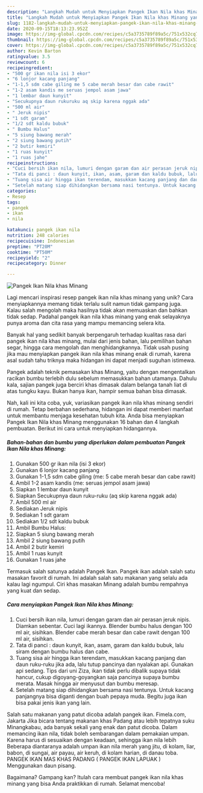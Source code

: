 ```yaml
---
description: "Langkah Mudah untuk Menyiapkan Pangek Ikan Nila khas Minang yang Lezat"
title: "Langkah Mudah untuk Menyiapkan Pangek Ikan Nila khas Minang yang Lezat"
slug: 1182-langkah-mudah-untuk-menyiapkan-pangek-ikan-nila-khas-minang-yang-lezat
date: 2020-09-15T18:13:23.952Z
image: https://img-global.cpcdn.com/recipes/c5a3735789f89a5c/751x532cq70/pangek-ikan-nila-khas-minang-foto-resep-utama.jpg
thumbnail: https://img-global.cpcdn.com/recipes/c5a3735789f89a5c/751x532cq70/pangek-ikan-nila-khas-minang-foto-resep-utama.jpg
cover: https://img-global.cpcdn.com/recipes/c5a3735789f89a5c/751x532cq70/pangek-ikan-nila-khas-minang-foto-resep-utama.jpg
author: Kevin Barton
ratingvalue: 3.5
reviewcount: 6
recipeingredient:
- "500 gr ikan nila isi 3 ekor"
- "6 lonjor kacang panjang"
- "1-1,5 sdm cabe giling me 5 cabe merah besar dan cabe rawit"
- "1-2 asam kandis me seruas jempol asam jawa"
- "1 lembar daun kunyit"
- "Secukupnya daun rukuruku aq skip karena nggak ada"
- "500 ml air"
- " Jeruk nipis"
- "1 sdt garam"
- "1/2 sdt kaldu bubuk"
- " Bumbu Halus"
- "5 siung bawang merah"
- "2 siung bawang putih"
- "2 butir kemiri"
- "1 ruas kunyit"
- "1 ruas jahe"
recipeinstructions:
- "Cuci bersih ikan nila, lumuri dengan garam dan air perasan jeruk nipis. Diamkan sebentar. Cuci lagi ikannya. Blender bumbu halus dengan 100 ml air, sisihkan. Blender cabe merah besar dan cabe rawit dengan 100 ml air, sisihkan."
- "Tata di panci : daun kunyit, ikan, asam, garam dan kaldu bubuk, lalu siram dengan bumbu halus dan cabe."
- "Tuang sisa air hingga ikan terendam, masukkan kacang panjang dan daun ruku-ruku jika ada, lalu tutup pancinya dan nyalakan api. Gunakan api sedang. Tips dari uni Ziza, ikan tidak perlu dibalik supaya tidak hancur, cukup digoyang-goyangkan saja pancinya supaya bumbu merata. Masak hingga air menyusut dan bumbu meresap."
- "Setelah matang siap dihidangkan bersama nasi tentunya. Untuk kacang panjangnya bisa diganti dengan buah pepaya muda. Begitu juga ikan bisa pakai jenis ikan yang lain."
categories:
- Resep
tags:
- pangek
- ikan
- nila

katakunci: pangek ikan nila 
nutrition: 248 calories
recipecuisine: Indonesian
preptime: "PT20M"
cooktime: "PT50M"
recipeyield: "2"
recipecategory: Dinner

---
```



![Pangek Ikan Nila khas Minang](https://img-global.cpcdn.com/recipes/c5a3735789f89a5c/751x532cq70/pangek-ikan-nila-khas-minang-foto-resep-utama.jpg)

Lagi mencari inspirasi resep pangek ikan nila khas minang yang unik? Cara menyiapkannya memang tidak terlalu sulit namun tidak gampang juga. Kalau salah mengolah maka hasilnya tidak akan memuaskan dan bahkan tidak sedap. Padahal pangek ikan nila khas minang yang enak selayaknya punya aroma dan cita rasa yang mampu memancing selera kita.

Banyak hal yang sedikit banyak berpengaruh terhadap kualitas rasa dari pangek ikan nila khas minang, mulai dari jenis bahan, lalu pemilihan bahan segar, hingga cara mengolah dan menghidangkannya. Tidak usah pusing jika mau menyiapkan pangek ikan nila khas minang enak di rumah, karena asal sudah tahu triknya maka hidangan ini dapat menjadi suguhan istimewa.

Pangek adalah teknik pemasakan khas Minang, yaitu dengan mengentalkan racikan bumbu terlebih dulu sebelum memasukkan bahan utamanya. Dahulu kala, sajian pangek juga berciri khas dimasak dalam belanga tanah liat di atas tungku kayu. Bukan hanya ikan, hampir semua bahan bisa dimasak.


Nah, kali ini kita coba, yuk, variasikan pangek ikan nila khas minang sendiri di rumah. Tetap berbahan sederhana, hidangan ini dapat memberi manfaat untuk membantu menjaga kesehatan tubuh kita. Anda bisa menyiapkan Pangek Ikan Nila khas Minang menggunakan 16 bahan dan 4 langkah pembuatan. Berikut ini cara untuk menyiapkan hidangannya.

<!--inarticleads1-->

##### Bahan-bahan dan bumbu yang diperlukan dalam pembuatan Pangek Ikan Nila khas Minang:

1. Gunakan 500 gr ikan nila (isi 3 ekor)
1. Gunakan 6 lonjor kacang panjang
1. Gunakan 1-1,5 sdm cabe giling (me: 5 cabe merah besar dan cabe rawit)
1. Ambil 1-2 asam kandis (me: seruas jempol asam jawa)
1. Siapkan 1 lembar daun kunyit
1. Siapkan Secukupnya daun ruku-ruku (aq skip karena nggak ada)
1. Ambil 500 ml air
1. Sediakan  Jeruk nipis
1. Sediakan 1 sdt garam
1. Sediakan 1/2 sdt kaldu bubuk
1. Ambil  Bumbu Halus:
1. Siapkan 5 siung bawang merah
1. Ambil 2 siung bawang putih
1. Ambil 2 butir kemiri
1. Ambil 1 ruas kunyit
1. Gunakan 1 ruas jahe


Termasuk salah satunya adalah Pangek Ikan. Pangek ikan adalah salah satu masakan favorit di rumah. Ini adalah salah satu makanan yang selalu ada kalau lagi ngumpul. Ciri khas masakan Minang adalah bumbu rempahnya yang kuat dan sedap. 

<!--inarticleads2-->

##### Cara menyiapkan Pangek Ikan Nila khas Minang:

1. Cuci bersih ikan nila, lumuri dengan garam dan air perasan jeruk nipis. Diamkan sebentar. Cuci lagi ikannya. Blender bumbu halus dengan 100 ml air, sisihkan. Blender cabe merah besar dan cabe rawit dengan 100 ml air, sisihkan.
1. Tata di panci : daun kunyit, ikan, asam, garam dan kaldu bubuk, lalu siram dengan bumbu halus dan cabe.
1. Tuang sisa air hingga ikan terendam, masukkan kacang panjang dan daun ruku-ruku jika ada, lalu tutup pancinya dan nyalakan api. Gunakan api sedang. Tips dari uni Ziza, ikan tidak perlu dibalik supaya tidak hancur, cukup digoyang-goyangkan saja pancinya supaya bumbu merata. Masak hingga air menyusut dan bumbu meresap.
1. Setelah matang siap dihidangkan bersama nasi tentunya. Untuk kacang panjangnya bisa diganti dengan buah pepaya muda. Begitu juga ikan bisa pakai jenis ikan yang lain.


Salah satu makanan yang patut dicoba adalah pangek ikan. Fimela.com, Jakarta Jika bicara tentang makanan khas Padang atau lebih tepatnya suku Minangkabau, ada banyak sekali yang enak dan patut dicoba. Dalam memancing ikan nila, tidak boleh sembarangan dalam pemakaian umpan. Karena harus di sesuaikan dengan keadaan, sehingga ikan nila lebih Beberapa diantaranya adalah umpan ikan nila merah yang jitu, di kolam, liar, babon, di sungai, air payau, air keruh, di kolam harian, di danau toba. PANGEK IKAN MAS KHAS PADANG ( PANGEK IKAN LAPUAK ) Menggunakan daun pisang. 

Bagaimana? Gampang kan? Itulah cara membuat pangek ikan nila khas minang yang bisa Anda praktikkan di rumah. Selamat mencoba!
